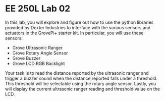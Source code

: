 # **EE 250L Lab 02**

In this lab, you will explore and figure out how to use the python 
libraries provided by Dexter Industries to interface with the various sensors 
and actuators in the GrovePi+ starter kit. In particular, you will use these 
sensors:

 * Grove Ultrasonic Ranger
 * Grove Rotary Angle Sensor
 * Grove Buzzer
 * Grove LCD RGB Backlight

Your task is to read the distance reported by the ultrasonic ranger and trigger
a buzzer sound when the distance reported falls under a threshold. This 
threshold will be selectable using the rotary angle sensor. Lastly, you will
display the current ultrasonic ranger reading and threshold value on the LCD.
